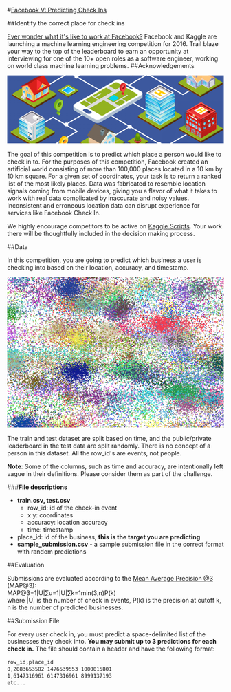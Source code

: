 #[Facebook V: Predicting Check Ins](https://www.kaggle.com/c/facebook-v-predicting-check-ins/)

##Identify the correct place for check ins

[Ever wonder what it's like to work at Facebook?](https://www.kaggle.com/c/facebook-v-predicting-check-ins/details/work-at-facebook) Facebook and Kaggle are launching a machine learning engineering competition for 2016. Trail blaze your way to the top of the leaderboard to earn an opportunity at interviewing for one of the 10+ open roles as a software engineer, working on world class machine learning problems.
##Acknowledgements

![ScreenShot](FB5_banner.png)

The goal of this competition is to predict which place a person would like to check in to. For the purposes of this competition, Facebook created an artificial world consisting of more than 100,000 places located in a 10 km by 10 km square. For a given set of coordinates, your task is to return a ranked list of the most likely places. Data was fabricated to resemble location signals coming from mobile devices, giving you a flavor of what it takes to work with real data complicated by inaccurate and noisy values. Inconsistent and erroneous location data can disrupt experience for services like Facebook Check In.

We highly encourage competitors to be active on [Kaggle Scripts](https://www.kaggle.com/c/facebook-v-predicting-check-ins/kernels). Your work there will be thoughtfully included in the decision making process.

##Data

In this competition, you are going to predict which business a user is checking into based on their location, accuracy, and timestamp. 

![ScreenShot](kaggle_screenshot.png)

The train and test dataset are split based on time, and the public/private leaderboard in the test data are split randomly. There is no concept of a person in this dataset. All the row_id's are events, not people. 

**Note**: Some of the columns, such as time and accuracy, are intentionally left vague in their definitions. Please consider them as part of the challenge.

###**File descriptions**

- **train.csv, test.csv**
	- row_id: id of the check-in event
	- x y: coordinates
	- accuracy: location accuracy 
	- time: timestamp
- place_id: id of the business, **this is the target you are predicting**
- **sample_submission.csv** - a sample submission file in the correct format with random predictions


##Evaluation

Submissions are evaluated according to the [Mean Average Precision @3](https://www.kaggle.com/wiki/MeanAveragePrecision)  (MAP@3):  
MAP@3=1|U|∑u=1|U|∑k=1min(3,n)P(k)  
where |U| is the number of check in events, P(k) is the precision at cutoff k, n is the number of predicted businesses. 

##Submission File

For every user check in, you must predict a space-delimited list of the businesses they check into. **You may submit up to 3 predictions for each check in.** The file should contain a header and have the following format:
```
row_id,place_id
0,2083653582 1476539553 1000015801
1,6147316961 6147316961 8999137193
etc...
```